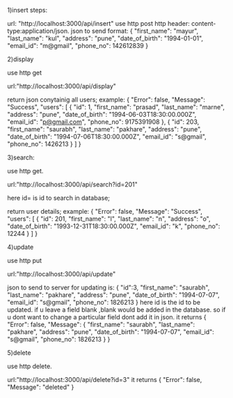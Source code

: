 1)insert steps:

url: "http://localhost:3000/api/insert"
use http post 
http header: content-type:application/json.
json to send format:
{
    "first_name": "mayur",
    "last_name": "kul",
    "address": "pune",
    "date_of_birth": "1994-01-01",
    "email_id": "m@gmail",
    "phone_no": 142612839
}

2)display

use http get

url:"http://localhost:3000/api/display"

return json conytainig all users;
example:
{
    "Error": false,
    "Message": "Success",
    "users": [
        {
            "id": 1,
            "first_name": "prasad",
            "last_name": "marne",
            "address": "pune",
            "date_of_birth": "1994-06-03T18:30:00.000Z",
            "email_id": "p@gmail.com",
            "phone_no": 9175391908
        },
        {
            "id": 203,
            "first_name": "saurabh",
            "last_name": "pakhare",
            "address": "pune",
            "date_of_birth": "1994-07-06T18:30:00.000Z",
            "email_id": "s@gmail",
            "phone_no": 1426213
        }
    ]
}


3)search:

use http get.

url:"http://localhost:3000/api/search?id=201"

here id= is id to search in database;

return user details;
example:
{
    "Error": false,
    "Message": "Success",
    "users": [
        {
            "id": 201,
            "first_name": "l",
            "last_name": "n",
            "address": "o",
            "date_of_birth": "1993-12-31T18:30:00.000Z",
            "email_id": "k",
            "phone_no": 12244
        }
    ]
}

4)update

use http put

url:"http://localhost:3000/api/update"

json to send to server for updating is:
{
  	"id":3,
    "first_name": "saurabh",
    "last_name": "pakhare",
    "address": "pune",
    "date_of_birth": "1994-07-07",
    "email_id": "s@gmail",
    "phone_no": 1826213
}
here id is the id to be updated.
if u leave a field blank ,blank would be added in the database.
so if u dont want to change a particular field dont add it in json.
it returns
{
    "Error": false,
    "Message": {
        "first_name": "saurabh",
        "last_name": "pakhare",
        "address": "pune",
        "date_of_birth": "1994-07-07",
        "email_id": "s@gmail",
        "phone_no": 1826213
    }
}

5)delete

use http delete.

url:"http://localhost:3000/api/delete?id=3"
it returns
{
    "Error": false,
    "Message": "deleted"
}
